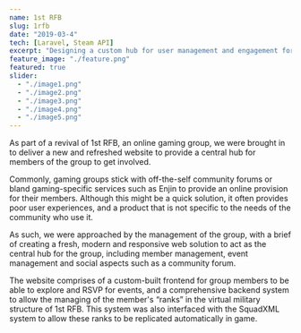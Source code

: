 ```yaml
---
name: 1st RFB
slug: 1rfb
date: "2019-03-4"
tech: [Laravel, Steam API]
excerpt: "Designing a custom hub for user management and engagement for a gaming group"
feature_image: "./feature.png"
featured: true
slider:
  - "./image1.png"
  - "./image2.png"
  - "./image3.png"
  - "./image4.png"
  - "./image5.png"
---
```


As part of a revival of 1st RFB, an online gaming group, we were brought in to deliver a new and refreshed website to provide a central hub for members of the group to get involved.

Commonly, gaming groups stick with off-the-self community forums or bland gaming-specific services such as Enjin to provide an online provision for their members. Although this might be a quick solution, it often provides poor user experiences, and a product that is not specific to the needs of the community who use it.

As such, we were approached by the management of the group, with a brief of creating a fresh, modern and responsive web solution to act as the central hub for the group, including member management, event management and social aspects such as a community forum.

The website comprises of a custom-built frontend for group members to be able to explore and RSVP for events, and a comprehensive backend system to allow the managing of the member's “ranks” in the virtual military structure of 1st RFB. This system was also interfaced with the SquadXML system to allow these ranks to be replicated automatically in game.
